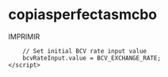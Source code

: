 # copiasperfectasmcbo
IMPRIMIR 

        // Set initial BCV rate input value
        bcvRateInput.value = BCV_EXCHANGE_RATE;
    </script>
</body>
</html>
